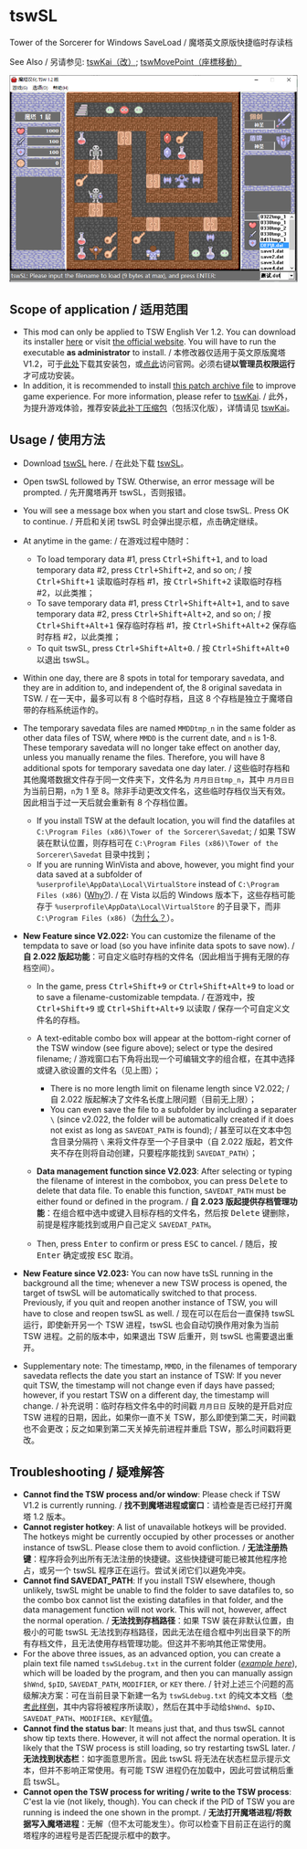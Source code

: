 # tswSL
Tower of the Sorcerer for Windows SaveLoad / 魔塔英文原版快捷临时存读档

See Also / 另请参见: [tswKai（改）](https://github.com/Z-H-Sun/tswKai); [tswMovePoint（座標移動）](https://github.com/Z-H-Sun/tswMP)

![](/1.png)

## Scope of application / 适用范围
* This mod can only be applied to TSW English Ver 1.2. You can download its installer <ins>[here](https://ftp.vector.co.jp/14/65/3171/tsw12.exe)</ins> or visit [the official website](http://hp.vector.co.jp/authors/VA013374/game/egame0.html). You will have to run the executable **as administrator** to install. / 本修改器仅适用于英文原版魔塔V1.2，可于<ins>[此处](https://ftp.vector.co.jp/14/65/3171/tsw12.exe)</ins>下载其安装包，或[点此](http://hp.vector.co.jp/authors/VA013374/game/egame0.html)访问官网。必须右键**以管理员权限运行**才可成功安装。
* In addition, it is recommended to install <ins>[this patch archive file](https://github.com/Z-H-Sun/tswKai/raw/main/tsw.patch.zip)</ins> to improve game experience. For more information, please refer to [tswKai](https://github.com/Z-H-Sun/tswKai#game-experience-improvement--%E6%8F%90%E5%8D%87%E6%B8%B8%E6%88%8F%E4%BD%93%E9%AA%8C). / 此外，为提升游戏体验，推荐安装<ins>[此补丁压缩包](https://github.com/Z-H-Sun/tswKai/raw/main/tsw.patch.zip)</ins>（包括汉化版），详情请见 [tswKai](https://github.com/Z-H-Sun/tswKai#game-experience-improvement--%E6%8F%90%E5%8D%87%E6%B8%B8%E6%88%8F%E4%BD%93%E9%AA%8C)。

## Usage / 使用方法
* Download <ins>[tswSL](https://github.com/Z-H-Sun/tswSL/releases/latest/download/tswSL.exe)</ins> here. / 在此处下载 <ins>[tswSL](https://github.com/Z-H-Sun/tswSL/releases/latest/download/tswSL.exe)</ins>。
* Open tswSL followed by TSW. Otherwise, an error message will be prompted. / 先开魔塔再开 tswSL，否则报错。
* You will see a message box when you start and close tswSL. Press OK to continue. / 开启和关闭 tswSL 时会弹出提示框，点击确定继续。
* At anytime in the game: / 在游戏过程中随时：

  * To load temporary data #1, press <kbd><kbd>Ctrl</kbd>+<kbd>Shift</kbd>+<kbd>1</kbd></kbd>, and to load temporary data #2, press <kbd><kbd>Ctrl</kbd>+<kbd>Shift</kbd>+<kbd>2</kbd></kbd>, and so on; / 按 <kbd><kbd>Ctrl</kbd>+<kbd>Shift</kbd>+<kbd>1</kbd></kbd> 读取临时存档 #1，按 <kbd><kbd>Ctrl</kbd>+<kbd>Shift</kbd>+<kbd>2</kbd></kbd> 读取临时存档 #2，以此类推；
  * To save temporary data #1, press <kbd><kbd>Ctrl</kbd>+<kbd>Shift</kbd>+<kbd>Alt</kbd>+<kbd>1</kbd></kbd>, and to save temporary data #2, press <kbd><kbd>Ctrl</kbd>+<kbd>Shift</kbd>+<kbd>Alt</kbd>+<kbd>2</kbd></kbd>, and so on; / 按 <kbd><kbd>Ctrl</kbd>+<kbd>Shift</kbd>+<kbd>Alt</kbd>+<kbd>1</kbd></kbd> 保存临时存档 #1，按 <kbd><kbd>Ctrl</kbd>+<kbd>Shift</kbd>+<kbd>Alt</kbd>+<kbd>2</kbd></kbd> 保存临时存档 #2，以此类推；
  * To quit tswSL, press <kbd><kbd>Ctrl</kbd>+<kbd>Shift</kbd>+<kbd>Alt</kbd>+<kbd>0</kbd></kbd>. / 按 <kbd><kbd>Ctrl</kbd>+<kbd>Shift</kbd>+<kbd>Alt</kbd>+<kbd>0</kbd></kbd> 以退出 tswSL。
* Within one day, there are 8 spots in total for temporary savedata, and they are in addition to, and independent of, the 8 original savedata in TSW. / 在一天中，最多可以有 8 个临时存档，且这 8 个存档是独立于魔塔自带的存档系统运作的。
* The temporary savedata files are named `MMDDtmp_n` in the same folder as other data files of TSW, where `MMDD` is the current date, and `n` is 1-8. These temporary savedata will no longer take effect on another day, unless you manually rename the files. Therefore, you will have 8 additional spots for temporary savedata one day later. / 这些临时存档和其他魔塔数据文件存于同一文件夹下，文件名为 `月月日日tmp_n`，其中 `月月日日` 为当前日期，`n`为 1 至 8。除非手动更改文件名，这些临时存档仅当天有效。因此相当于过一天后就会重新有 8 个存档位置。

  * If you install TSW at the default location, you will find the datafiles at `C:\Program Files (x86)\Tower of the Sorcerer\Savedat`; / 如果 TSW 装在默认位置，则存档可在  `C:\Program Files (x86)\Tower of the Sorcerer\Savedat` 目录中找到；
  * If you are running WinVista and above, however, you might find your data saved at a subfolder of `%userprofile\AppData\Local\VirtualStore` instead of `C:\Program Files (x86)` (<ins>[Why?](https://answers.microsoft.com/en-us/windows/forum/windows_7-windows_programs/please-explain-virtualstore-for-non-experts/d8912f80-b275-48d7-9ff3-9e9878954227)</ins>). / 在 Vista 以后的 Windows 版本下，这些存档可能存于 `%userprofile\AppData\Local\VirtualStore` 的子目录下，而非 `C:\Program Files (x86)`（<ins>[为什么？](https://answers.microsoft.com/en-us/windows/forum/windows_7-windows_programs/please-explain-virtualstore-for-non-experts/d8912f80-b275-48d7-9ff3-9e9878954227)</ins>）。
* **New Feature since V2.022:** You can customize the filename of the tempdata to save or load (so you have infinite data spots to save now). / **自 2.022 版起功能**：可自定义临时存档的文件名（因此相当于拥有无限的存档空间）。

  * In the game, press <kbd><kbd>Ctrl</kbd>+<kbd>Shift</kbd>+<kbd>9</kbd></kbd> or <kbd><kbd>Ctrl</kbd>+<kbd>Shift</kbd>+<kbd>Alt</kbd>+<kbd>9</kbd></kbd> to load or to save a filename-customizable tempdata. / 在游戏中，按 <kbd><kbd>Ctrl</kbd>+<kbd>Shift</kbd>+<kbd>9</kbd></kbd> 或 <kbd><kbd>Ctrl</kbd>+<kbd>Shift</kbd>+<kbd>Alt</kbd>+<kbd>9</kbd></kbd> 以读取 / 保存一个可自定义文件名的存档。
  * A text-editable combo box will appear at the bottom-right corner of the TSW window (see figure above); select or type the desired filename; / 游戏窗口右下角将出现一个可编辑文字的组合框，在其中选择或键入欲设置的文件名（见上图）；
  
    * There is no more length limit on filename length since V2.022; / 自 2.022 版起解决了文件名长度上限问题（目前无上限）；
    * You can even save the file to a subfolder by including a separater `\` (since v2.022, the folder will be automatically created if it does not exist as long as `SAVEDAT_PATH` is found); / 甚至可以在文本中包含目录分隔符 `\` 来将文件存至一个子目录中（自 2.022 版起，若文件夹不存在则将自动创建，只要程序能找到 `SAVEDAT_PATH`）；
  * **Data management function since V2.023**: After selecting or typing the filename of interest in the combobox, you can press <kbd>Delete</kbd> to delete that data file. To enable this function, `SAVEDAT_PATH` must be either found or defined in the program. / **自 2.023 版起提供存档管理功能**：在组合框中选中或键入目标存档的文件名，然后按 <kbd>Delete</kbd> 键删除，前提是程序能找到或用户自己定义 `SAVEDAT_PATH`。
  * Then, press <kbd>Enter</kbd> to confirm or press <kbd>ESC</kbd> to cancel. / 随后，按 <kbd>Enter</kbd> 确定或按 <kbd>ESC</kbd> 取消。
* **New Feature since V2.023:** You can now have tsSL running in the background all the time; whenever a new TSW process is opened, the target of tswSL will be automatically switched to that process. Previously, if you quit and reopen another instance of TSW, you will have to close and reopen tswSL as well. / 现在可以在后台一直保持 tswSL 运行，即使新开另一个 TSW 进程，tswSL 也会自动切换作用对象为当前 TSW 进程。之前的版本中，如果退出 TSW 后重开，则 tswSL 也需要退出重开。
* Supplementary note: The timestamp, `MMDD`, in the filenames of temporary savedata reflects the date you start an instance of TSW: If you never quit TSW, the timestamp will not change even if days have passed; however, if you restart TSW on a different day, the timestamp will change. / 补充说明：临时存档文件名中的时间戳 `月月日日` 反映的是开启对应 TSW 进程的日期，因此，如果你一直不关 TSW，那么即使到第二天，时间戳也不会更改；反之如果到第二天关掉先前进程并重启 TSW，那么时间戳将更改。

## Troubleshooting / 疑难解答
* **Cannot find the TSW process and/or window**: Please check if TSW V1.2 is currently running. / **找不到魔塔进程或窗口**：请检查是否已经打开魔塔 1.2 版本。
* **Cannot register hotkey**: A list of unavailable hotkeys will be provided. The hotkeys might be currently occupied by other processes or another instance of tswSL. Please close them to avoid confliction. / **无法注册热键**：程序将会列出所有无法注册的快捷键。这些快捷键可能已被其他程序抢占，或另一个 tswSL 程序正在运行。尝试关闭它们以避免冲突。
* **Cannot find SAVEDAT_PATH**: If you install TSW elsewhere, though unlikely, tswSL might be unable to find the folder to save datafiles to, so the combo box cannot list the existing datafiles in that folder, and the data management function will not work. This will not, however, affect the normal operation. / **无法找到存档路径**：如果 TSW 装在非默认位置，由极小的可能 tswSL 无法找到存档路径，因此无法在组合框中列出目录下的所有存档文件，且无法使用存档管理功能。但这并不影响其他正常使用。
* For the above three issues, as an advanced option, you can create a plain text file named `tswSLdebug.txt` in the current folder (*[example here](/tswSLdebug.txt)*), which will be loaded by the program, and then you can manually assign `$hWnd`, `$pID`, `SAVEDAT_PATH`, `MODIFIER`, or `KEY` there. / 针对上述三个问题的高级解决方案：可在当前目录下新建一名为 `tswSLdebug.txt` 的纯文本文档（[参考此样例](/tswSLdebug.txt)，其中内容将被程序所读取），然后在其中手动给`$hWnd`、`$pID`、`SAVEDAT_PATH`、`MODIFIER`、`KEY`赋值。
* **Cannot find the status bar**: It means just that, and thus tswSL cannot show tip texts there. However, it will not affect the normal operation. It is likely that the TSW process is still loading, so try restarting tswSL later. / **无法找到状态栏**：如字面意思所言。因此 tswSL 将无法在状态栏显示提示文本，但并不影响正常使用。有可能 TSW 进程仍在加载中，因此可尝试稍后重启 tswSL。
* **Cannot open the TSW process for writing / write to the TSW process**: C'est la vie (not likely, though). You can check if the PID of TSW you are running is indeed the one shown in the prompt. / **无法打开魔塔进程/将数据写入魔塔进程**：无解（但不太可能发生）。你可以检查下目前正在运行的魔塔程序的进程号是否匹配提示框中的数字。
